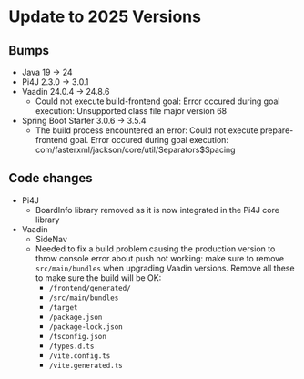 # Update to 2025 Versions

## Bumps

* Java 19 -> 24
* Pi4J 2.3.0 -> 3.0.1
* Vaadin 24.0.4 -> 24.8.6
    * Could not execute build-frontend goal: Error occured during goal execution: Unsupported class file major version
      68
* Spring Boot Starter 3.0.6 -> 3.5.4
    * The build process encountered an error: Could not execute prepare-frontend goal. Error occured during goal
      execution: com/fasterxml/jackson/core/util/Separators$Spacing

## Code changes

* Pi4J
    * BoardInfo library removed as it is now integrated in the Pi4J core library
* Vaadin
    * SideNav
    * Needed to fix a build problem causing the production version to throw console error about push not working: make
      sure to remove `src/main/bundles` when upgrading Vaadin versions. Remove all these to make sure the build will be
      OK:
        * `/frontend/generated/`
        * `/src/main/bundles`
        * `/target`
        * `/package.json`
        * `/package-lock.json`
        * `/tsconfig.json`
        * `/types.d.ts`
        * `/vite.config.ts`
        * `/vite.generated.ts`
